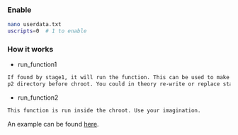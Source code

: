### Enable
```sh
nano userdata.txt
uscripts=0	# 1 to enable
``` 

### How it works
* run_function1
```sh
If found by stage1, it will run the function. This can be used to make edits to the
p2 directory before chroot. You could in theory re-write or replace stage2.
```

* run_function2
```sh
This function is run inside the chroot. Use your imagination.
```

An example can be found [here](https://github.com/pyavitz/debian-image-builder/blob/feature/files/userscripts/README.md).

